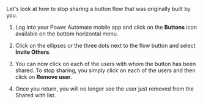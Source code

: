 Let's look at how to stop sharing a button flow that was originally built by you.

1.  Log into your Power Automate mobile app and click on the **Buttons** icon available on the bottom horizontal menu.

1.  Click on the ellipses or the three dots next to the flow button and select **Invite Others**.

1.  You can now click on each of the users with whom the button has been shared. To stop sharing, you simply click on each of the users and then click on **Remove user**.

1.  Once you return, you will no longer see the user just removed from the Shared with list.